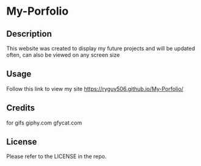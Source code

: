 # My-Porfolio


## Description

This website was created to display my future projects and will be updated often, can also be viewed on any screen size


## Usage
Follow this link to view my site https://ryguy506.github.io/My-Porfolio/

## Credits
for gifs
giphy.com
gfycat.com


## License

Please refer to the LICENSE in the repo.